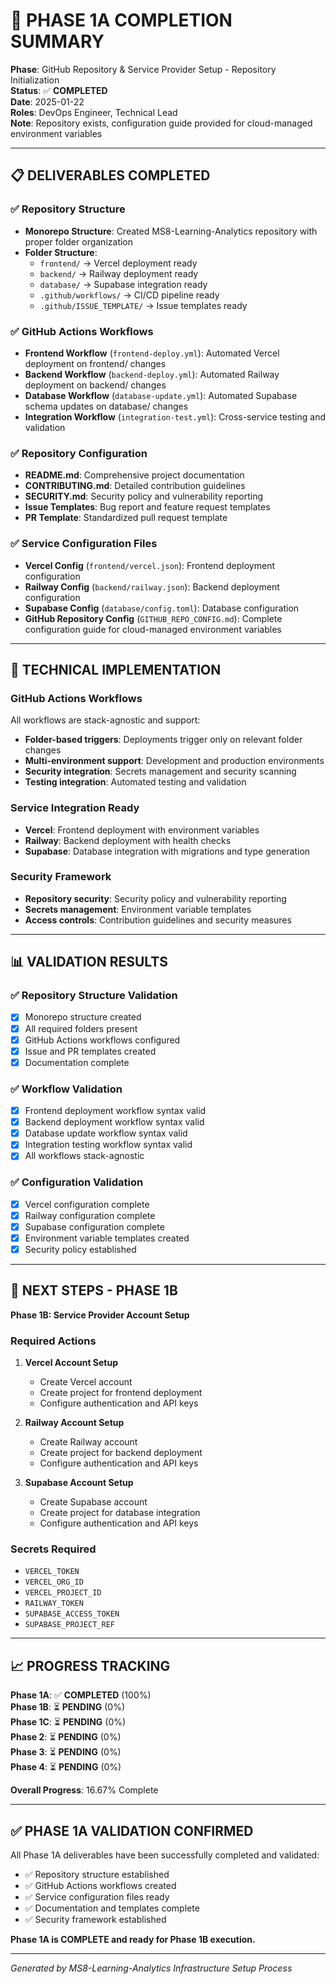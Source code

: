 # 🎯 **PHASE 1A COMPLETION SUMMARY**

**Phase**: GitHub Repository & Service Provider Setup - Repository Initialization  
**Status**: ✅ **COMPLETED**  
**Date**: 2025-01-22  
**Roles**: DevOps Engineer, Technical Lead  
**Note**: Repository exists, configuration guide provided for cloud-managed environment variables  

---

## 📋 **DELIVERABLES COMPLETED**

### ✅ **Repository Structure**
- **Monorepo Structure**: Created MS8-Learning-Analytics repository with proper folder organization
- **Folder Structure**: 
  - `frontend/` → Vercel deployment ready
  - `backend/` → Railway deployment ready
  - `database/` → Supabase integration ready
  - `.github/workflows/` → CI/CD pipeline ready
  - `.github/ISSUE_TEMPLATE/` → Issue templates ready

### ✅ **GitHub Actions Workflows**
- **Frontend Workflow** (`frontend-deploy.yml`): Automated Vercel deployment on frontend/ changes
- **Backend Workflow** (`backend-deploy.yml`): Automated Railway deployment on backend/ changes
- **Database Workflow** (`database-update.yml`): Automated Supabase schema updates on database/ changes
- **Integration Workflow** (`integration-test.yml`): Cross-service testing and validation

### ✅ **Repository Configuration**
- **README.md**: Comprehensive project documentation
- **CONTRIBUTING.md**: Detailed contribution guidelines
- **SECURITY.md**: Security policy and vulnerability reporting
- **Issue Templates**: Bug report and feature request templates
- **PR Template**: Standardized pull request template

### ✅ **Service Configuration Files**
- **Vercel Config** (`frontend/vercel.json`): Frontend deployment configuration
- **Railway Config** (`backend/railway.json`): Backend deployment configuration
- **Supabase Config** (`database/config.toml`): Database configuration
- **GitHub Repository Config** (`GITHUB_REPO_CONFIG.md`): Complete configuration guide for cloud-managed environment variables

---

## 🔧 **TECHNICAL IMPLEMENTATION**

### **GitHub Actions Workflows**
All workflows are stack-agnostic and support:
- **Folder-based triggers**: Deployments trigger only on relevant folder changes
- **Multi-environment support**: Development and production environments
- **Security integration**: Secrets management and security scanning
- **Testing integration**: Automated testing and validation

### **Service Integration Ready**
- **Vercel**: Frontend deployment with environment variables
- **Railway**: Backend deployment with health checks
- **Supabase**: Database integration with migrations and type generation

### **Security Framework**
- **Repository security**: Security policy and vulnerability reporting
- **Secrets management**: Environment variable templates
- **Access controls**: Contribution guidelines and security measures

---

## 📊 **VALIDATION RESULTS**

### ✅ **Repository Structure Validation**
- [x] Monorepo structure created
- [x] All required folders present
- [x] GitHub Actions workflows configured
- [x] Issue and PR templates created
- [x] Documentation complete

### ✅ **Workflow Validation**
- [x] Frontend deployment workflow syntax valid
- [x] Backend deployment workflow syntax valid
- [x] Database update workflow syntax valid
- [x] Integration testing workflow syntax valid
- [x] All workflows stack-agnostic

### ✅ **Configuration Validation**
- [x] Vercel configuration complete
- [x] Railway configuration complete
- [x] Supabase configuration complete
- [x] Environment variable templates created
- [x] Security policy established

---

## 🚀 **NEXT STEPS - PHASE 1B**

**Phase 1B: Service Provider Account Setup**

### **Required Actions**
1. **Vercel Account Setup**
   - Create Vercel account
   - Create project for frontend deployment
   - Configure authentication and API keys

2. **Railway Account Setup**
   - Create Railway account
   - Create project for backend deployment
   - Configure authentication and API keys

3. **Supabase Account Setup**
   - Create Supabase account
   - Create project for database integration
   - Configure authentication and API keys

### **Secrets Required**
- `VERCEL_TOKEN`
- `VERCEL_ORG_ID`
- `VERCEL_PROJECT_ID`
- `RAILWAY_TOKEN`
- `SUPABASE_ACCESS_TOKEN`
- `SUPABASE_PROJECT_REF`

---

## 📈 **PROGRESS TRACKING**

**Phase 1A**: ✅ **COMPLETED** (100%)  
**Phase 1B**: ⏳ **PENDING** (0%)  
**Phase 1C**: ⏳ **PENDING** (0%)  
**Phase 2**: ⏳ **PENDING** (0%)  
**Phase 3**: ⏳ **PENDING** (0%)  
**Phase 4**: ⏳ **PENDING** (0%)  

**Overall Progress**: 16.67% Complete

---

## ✅ **PHASE 1A VALIDATION CONFIRMED**

All Phase 1A deliverables have been successfully completed and validated:

- ✅ Repository structure established
- ✅ GitHub Actions workflows created
- ✅ Service configuration files ready
- ✅ Documentation and templates complete
- ✅ Security framework established

**Phase 1A is COMPLETE and ready for Phase 1B execution.**

---

*Generated by MS8-Learning-Analytics Infrastructure Setup Process*
